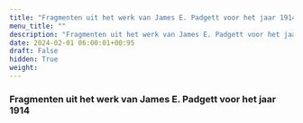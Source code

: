 ```yaml
---
title: "Fragmenten uit het werk van James E. Padgett voor het jaar 1914"
menu_title: ""
description: "Fragmenten uit het werk van James E. Padgett voor het jaar 1914"
date: 2024-02-01 06:00:01+00:95
draft: False
hidden: True
weight:
---
```

### Fragmenten uit het werk van James E. Padgett voor het jaar 1914
